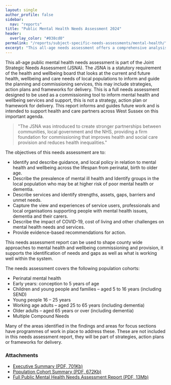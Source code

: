 ```yaml
---
layout: single
author_profile: false
sidebar:
  nav: "reports"
title: "Public Mental Health Needs Assessment 2024"
header:
  overlay_color: "#038cd0"
permalink: "/reports/subject-specific-needs-assessments/mental-health/"
excerpt: "This all-age needs assessment offers a comprehensive analysis and insight into the current and future mental health and wellbeing needs of our local population across the county."
---
```


This all-age public mental health needs assessment is part of the Joint Strategic Needs Assessment (JSNA). The JSNA is a statutory requirement of the health and wellbeing board that looks at the current and future health, wellbeing and care needs of local populations to inform and guide the planning and commissioning services, this may include strategies, action plans and frameworks for delivery. This is a full needs assessment designed to be used as a commissioning tool to inform mental health and wellbeing services and support, this is not a strategy, action plan or framework for delivery. This report informs and guides future work and is intended to support health and care partners across West Sussex on this important agenda.

> "The JSNA was introduced to create stronger partnerships between communities, local government and the NHS, providing a firm foundation for commissioning that improves health and social care provision and reduces health inequalities."

The objectives of this needs assessment are to:

* Identify and describe guidance, and local policy in relation to mental health and wellbeing across the lifespan from perinatal, birth to older age.
* Describe the prevalence of mental ill health and Identify groups in the local population who may be at higher risk of poor mental health or dementia.
* Describe services and identify strengths, assets, gaps, barriers and unmet needs.
* Capture the view and experiences of service users, professionals and local organisations supporting people with mental health issues, dementia and their carers.
* Describe the impact of COVID-19, cost of living and other challenges on mental health needs and services.
* Provide evidence-based recommendations for action.

This needs assessment report can be used to shape county wide approaches to mental health and wellbeing commissioning and provision, it supports the identification of needs and gaps as well as what is working well within the system. 

The needs assessment covers the following population cohorts: 
* Perinatal mental health 
* Early years: conception to 5 years of age 
* Children and young people and families – aged 5 to 16 years (including SEND) 
* Young people 16 – 25 years 
* Working age adults – aged 25 to 65 years (including dementia) 
* Older adults – aged 65 years or over (including dementia)
* Multiple Compound Needs

Many of the areas identified in the findings and areas for focus sections have programmes of work in place to address these. These are not included in this needs assessment report, they will be part of strategies, action plans or frameworks for delivery.  

### Attachments

+ [Executive Summary (PDF, 701Kb)](/assets/core/Overall_Exec_Summary_West_Sussex_Public_Mental_Health_Needs_Assessment_2024_FINAL.pdf)
+ [Population Cohort Summary (PDF, 672Kb)](/assets/core/Cohort_Summary_West_Sussex_Public_Mental_Health_Needs_Assessment_2024_FINAL.pdf)
+ [Full Public Mental Health Needs Assessment Report (PDF, 13Mb)](/assets/core/West_Sussex_Public_Mental_Health_Needs_Assessment_2024_FINAL.pdf)
